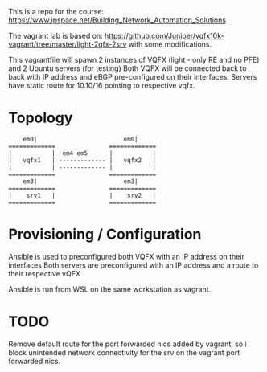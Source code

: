 This is a repo for the course: https://www.ipspace.net/Building_Network_Automation_Solutions

The vagrant lab is based on: https://github.com/Juniper/vqfx10k-vagrant/tree/master/light-2qfx-2srv with some modifications.

This vagrantfile will spawn 2 instances of VQFX (light - only RE and no PFE) and 2 Ubuntu servers (for testing)
Both VQFX will be connected back to back with IP address  and eBGP pre-configured on their interfaces.
Servers have static route for 10.10/16 pointing to respective vqfx.

# Topology

        em0|                        em0|
    =============               =============
    |           |  em4 em5      |           |
    |   vqfx1   | ------------- |   vqfx2   |
    |           | ------------- |           |
    =============               =============
        em3|                        em3|
    =============               =============
    |    srv1   |               |    srv2   |
    =============               =============

# Provisioning / Configuration

Ansible is used to preconfigured both VQFX with an IP address on their interfaces
Both servers are preconfigured with an IP address and a route to their respective vQFX

Ansible is run from WSL on the same workstation as vagrant.

# TODO

Remove default route for the port forwarded nics added by vagrant, so i block unintended network connectivity for the srv on the vagrant port forwarded nics.